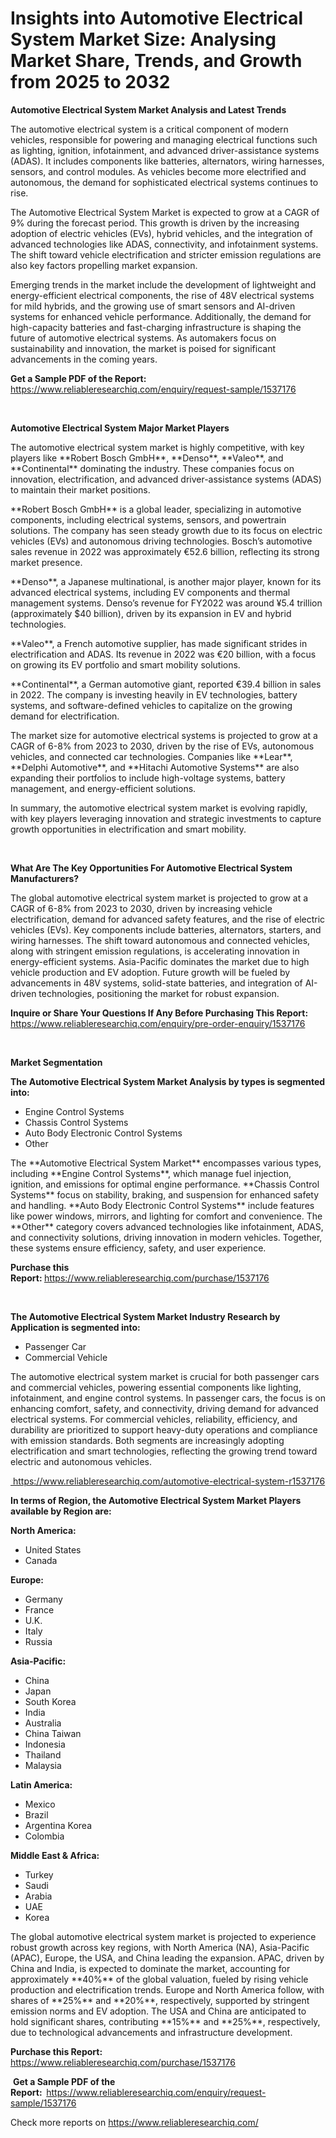 <p><h1>Insights into Automotive Electrical System Market Size: Analysing Market Share, Trends, and Growth from 2025 to 2032</h1></p><p><strong>Automotive Electrical System Market Analysis and Latest Trends</strong></p>
<p><p>The automotive electrical system is a critical component of modern vehicles, responsible for powering and managing electrical functions such as lighting, ignition, infotainment, and advanced driver-assistance systems (ADAS). It includes components like batteries, alternators, wiring harnesses, sensors, and control modules. As vehicles become more electrified and autonomous, the demand for sophisticated electrical systems continues to rise.</p><p>The Automotive Electrical System Market is expected to grow at a CAGR of 9% during the forecast period. This growth is driven by the increasing adoption of electric vehicles (EVs), hybrid vehicles, and the integration of advanced technologies like ADAS, connectivity, and infotainment systems. The shift toward vehicle electrification and stricter emission regulations are also key factors propelling market expansion.</p><p>Emerging trends in the market include the development of lightweight and energy-efficient electrical components, the rise of 48V electrical systems for mild hybrids, and the growing use of smart sensors and AI-driven systems for enhanced vehicle performance. Additionally, the demand for high-capacity batteries and fast-charging infrastructure is shaping the future of automotive electrical systems. As automakers focus on sustainability and innovation, the market is poised for significant advancements in the coming years.</p></p>
<p><strong>Get a Sample PDF of the Report:&nbsp;</strong> <a href="https://www.reliableresearchiq.com/enquiry/request-sample/1537176?utm_campaign=121&utm_medium=2&utm_source=Github&utm_content=ia&utm_term=23012025&utm_id=automotive-electrical-system">https://www.reliableresearchiq.com/enquiry/request-sample/1537176</a></p>
<p>&nbsp;</p>
<p><strong>Automotive Electrical System Major Market Players</strong></p>
<p><p>The automotive electrical system market is highly competitive, with key players like **Robert Bosch GmbH**, **Denso**, **Valeo**, and **Continental** dominating the industry. These companies focus on innovation, electrification, and advanced driver-assistance systems (ADAS) to maintain their market positions.</p><p>**Robert Bosch GmbH** is a global leader, specializing in automotive components, including electrical systems, sensors, and powertrain solutions. The company has seen steady growth due to its focus on electric vehicles (EVs) and autonomous driving technologies. Bosch’s automotive sales revenue in 2022 was approximately €52.6 billion, reflecting its strong market presence.</p><p>**Denso**, a Japanese multinational, is another major player, known for its advanced electrical systems, including EV components and thermal management systems. Denso’s revenue for FY2022 was around ¥5.4 trillion (approximately $40 billion), driven by its expansion in EV and hybrid technologies.</p><p>**Valeo**, a French automotive supplier, has made significant strides in electrification and ADAS. Its revenue in 2022 was €20 billion, with a focus on growing its EV portfolio and smart mobility solutions.</p><p>**Continental**, a German automotive giant, reported €39.4 billion in sales in 2022. The company is investing heavily in EV technologies, battery systems, and software-defined vehicles to capitalize on the growing demand for electrification.</p><p>The market size for automotive electrical systems is projected to grow at a CAGR of 6-8% from 2023 to 2030, driven by the rise of EVs, autonomous vehicles, and connected car technologies. Companies like **Lear**, **Delphi Automotive**, and **Hitachi Automotive Systems** are also expanding their portfolios to include high-voltage systems, battery management, and energy-efficient solutions.</p><p>In summary, the automotive electrical system market is evolving rapidly, with key players leveraging innovation and strategic investments to capture growth opportunities in electrification and smart mobility.</p></p>
<p>&nbsp;</p>
<p><strong>What Are The Key Opportunities For Automotive Electrical System Manufacturers?</strong></p>
<p><p>The global automotive electrical system market is projected to grow at a CAGR of 6-8% from 2023 to 2030, driven by increasing vehicle electrification, demand for advanced safety features, and the rise of electric vehicles (EVs). Key components include batteries, alternators, starters, and wiring harnesses. The shift toward autonomous and connected vehicles, along with stringent emission regulations, is accelerating innovation in energy-efficient systems. Asia-Pacific dominates the market due to high vehicle production and EV adoption. Future growth will be fueled by advancements in 48V systems, solid-state batteries, and integration of AI-driven technologies, positioning the market for robust expansion.</p></p>
<p><strong>Inquire or Share Your Questions If Any Before Purchasing This Report:</strong> <a href="https://www.reliableresearchiq.com/enquiry/pre-order-enquiry/1537176?utm_campaign=121&utm_medium=2&utm_source=Github&utm_content=ia&utm_term=23012025&utm_id=automotive-electrical-system">https://www.reliableresearchiq.com/enquiry/pre-order-enquiry/1537176</a></p>
<p>&nbsp;</p>
<p><strong>Market Segmentation</strong></p>
<p><strong>The Automotive Electrical System Market Analysis by types is segmented into:</strong></p>
<p><ul><li>Engine Control Systems</li><li>Chassis Control Systems</li><li>Auto Body Electronic Control Systems</li><li>Other</li></ul></p>
<p><p>The **Automotive Electrical System Market** encompasses various types, including **Engine Control Systems**, which manage fuel injection, ignition, and emissions for optimal engine performance. **Chassis Control Systems** focus on stability, braking, and suspension for enhanced safety and handling. **Auto Body Electronic Control Systems** include features like power windows, mirrors, and lighting for comfort and convenience. The **Other** category covers advanced technologies like infotainment, ADAS, and connectivity solutions, driving innovation in modern vehicles. Together, these systems ensure efficiency, safety, and user experience.</p></p>
<p><strong>Purchase this Report:&nbsp;</strong><a href="https://www.reliableresearchiq.com/purchase/1537176?utm_campaign=121&utm_medium=2&utm_source=Github&utm_content=ia&utm_term=23012025&utm_id=automotive-electrical-system">https://www.reliableresearchiq.com/purchase/1537176</a></p>
<p>&nbsp;</p>
<p><strong>The Automotive Electrical System Market Industry Research by Application is segmented into:</strong></p>
<p><ul><li>Passenger Car</li><li>Commercial Vehicle</li></ul></p>
<p><p>The automotive electrical system market is crucial for both passenger cars and commercial vehicles, powering essential components like lighting, infotainment, and engine control systems. In passenger cars, the focus is on enhancing comfort, safety, and connectivity, driving demand for advanced electrical systems. For commercial vehicles, reliability, efficiency, and durability are prioritized to support heavy-duty operations and compliance with emission standards. Both segments are increasingly adopting electrification and smart technologies, reflecting the growing trend toward electric and autonomous vehicles.</p></p>
<p><a href="https://www.reliableresearchiq.com/automotive-electrical-system-r1537176?utm_campaign=121&utm_medium=2&utm_source=Github&utm_content=ia&utm_term=23012025&utm_id=automotive-electrical-system">&nbsp;https://www.reliableresearchiq.com/automotive-electrical-system-r1537176</a></p>
<p><strong>In terms of Region, the Automotive Electrical System Market Players available by Region are:</strong></p>
<p>
    <p> <strong> North America: </strong>
        <ul>
            <li>United States</li>
            <li>Canada</li>
        </ul>
        </p> 
    <p> <strong> Europe: </strong>
        <ul>
            <li>Germany</li>
            <li>France</li>
            <li>U.K.</li>
            <li>Italy</li>
            <li>Russia</li>
        </ul>
        </p> 
    <p> <strong> Asia-Pacific: </strong>
        <ul>
            <li>China</li>
            <li>Japan</li>
            <li>South Korea</li>
            <li>India</li>
            <li>Australia</li>
            <li>China Taiwan</li>
            <li>Indonesia</li>
            <li>Thailand</li>
            <li>Malaysia</li>
        </ul>
        </p> 
    <p> <strong> Latin America: </strong>
        <ul>
            <li>Mexico</li>
            <li>Brazil</li>
            <li>Argentina Korea</li>
            <li>Colombia</li>
        </ul>
        </p> 
    <p> <strong> Middle East & Africa: </strong>
        <ul>
            <li>Turkey</li>
            <li>Saudi</li>
            <li>Arabia</li>
            <li>UAE</li>
            <li>Korea</li>
        </ul>
    </p>
    </p>
<p><p>The global automotive electrical system market is projected to experience robust growth across key regions, with North America (NA), Asia-Pacific (APAC), Europe, the USA, and China leading the expansion. APAC, driven by China and India, is expected to dominate the market, accounting for approximately **40%** of the global valuation, fueled by rising vehicle production and electrification trends. Europe and North America follow, with shares of **25%** and **20%**, respectively, supported by stringent emission norms and EV adoption. The USA and China are anticipated to hold significant shares, contributing **15%** and **25%**, respectively, due to technological advancements and infrastructure development.</p></p>
<p><strong>Purchase this Report: </strong><a href="https://www.reliableresearchiq.com/purchase/1537176?utm_campaign=121&utm_medium=2&utm_source=Github&utm_content=ia&utm_term=23012025&utm_id=automotive-electrical-system">https://www.reliableresearchiq.com/purchase/1537176</a></p>
<p>&nbsp;<strong>Get a Sample PDF of the Report:&nbsp;&nbsp;</strong><a href="https://www.reliableresearchiq.com/enquiry/request-sample/1537176?utm_campaign=121&utm_medium=2&utm_source=Github&utm_content=ia&utm_term=23012025&utm_id=automotive-electrical-system">https://www.reliableresearchiq.com/enquiry/request-sample/1537176</a></p>
<p><strong></strong></p>
<p>Check more reports on <a href="https://www.reliableresearchiq.com/?utm_campaign=121&utm_medium=2&utm_source=Github&utm_content=ia&utm_term=23012025&utm_id=automotive-electrical-system">https://www.reliableresearchiq.com/</a></p>